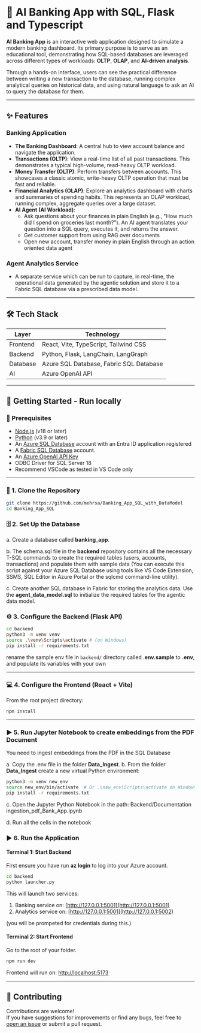 # 🏦  AI Banking App with SQL, Flask and Typescript

**AI Banking App** is an interactive web application designed to simulate a modern banking dashboard. Its primary purpose is to serve as an educational tool, demonstrating how SQL-based databases are leveraged across different types of workloads: **OLTP**, **OLAP**, and **AI-driven analysis**.

Through a hands-on interface, users can see the practical difference between writing a new transaction to the database, running complex analytical queries on historical data, and using natural language to ask an AI to query the database for them.

---

## ✨ Features

### Banking Application

- **The Banking Dashboard**: A central hub to view account balance and navigate the application.
- **Transactions (OLTP)**: View a real-time list of all past transactions. This demonstrates a typical high-volume, read-heavy OLTP workload.
- **Money Transfer (OLTP)**: Perform transfers between accounts. This showcases a classic atomic, write-heavy OLTP operation that must be fast and reliable.
- **Financial Analytics (OLAP)**: Explore an analytics dashboard with charts and summaries of spending habits. This represents an OLAP workload, running complex, aggregate queries over a large dataset.
- **AI Agent (AI Workload)**: 
    - Ask questions about your finances in plain English (e.g., "How much did I spend on groceries last month?"). An AI agent translates your question into a SQL query, executes it, and returns the answer.
    - Get customer support from using RAG over documents
    - Open new account, transfer money in plain English through an action oriented data agent

### Agent Analytics Service
- A separate service which can be run to capture, in real-time, the operational data generated by the agentic solution and store it to a Fabric SQL database via a prescribed data model.
---

## 🛠️ Tech Stack

| Layer    | Technology                            |
| -------- | ------------------------------------- |
| Frontend | React, Vite, TypeScript, Tailwind CSS |
| Backend  | Python, Flask, LangChain, LangGraph              |
| Database | Azure SQL Database, Fabric SQL Database                   |
| AI       | Azure OpenAI API                      |

---

## 🚀 Getting Started - Run locally

### 🔧 Prerequisites

- [Node.js](https://nodejs.org/) (v18 or later)
- [Python](https://www.python.org/) (v3.9 or later)
- An [Azure SQL Database](https://azure.microsoft.com/en-us/services/sql-database/) account with an Entra ID application registered
- A [Fabric SQL Database](https://learn.microsoft.com/en-us/fabric/database/sql/create) account.
- An [Azure OpenAI API Key](https://azure.microsoft.com/en-us/products/ai-services/openai-service)
- ODBC Driver for SQL Server 18
- Recommend VSCode as tested in VS Code only

---

### 📅 1. Clone the Repository

```bash
git clone https://github.com/mehrsa/Banking_App_SQL_with_DataModel
cd Banking_App_SQL
```

### 🗄️ 2. Set Up the Database

a. Create a database called **banking_app**.

b. The schema.sql file in the **backend** repository contains all the necessary T-SQL commands to create the required tables (users, accounts, transactions) and populate them with sample data (You can execute this script against your Azure SQL Database using tools like VS Code Extension, SSMS, SQL Editor in Azure Portal or the sqlcmd command-line utility).

c. Create another SQL database in Fabric for storing the analytics data. Use the **agent_data_model.sql** to initialize the required tables for the agentic data model.



### ⚙️ 3. Configure the Backend (Flask API)

```bash
cd backend
python3 -m venv venv
source .\venv\Scripts\activate # (on Windows)
pip install -r requirements.txt
```

rename the sample env file in `backend/` directory called .**env.sample** to **.env**, and populate its variables with your own 


---

### 💻 4. Configure the Frontend (React + Vite)

From the root project directory:

```bash
npm install
```

---

### ▶️ 5. Run Jupyter Notebook to create embeddings from the PDF Document

You need to ingest embeddings from the PDF in the SQL Database

a. Copy the .env file in the folder **Data_Ingest**.
b. From the folder **Data_Ingest** create a new virtual Python environment:

```bash
python3 -m venv new_env
source new_env/bin/activate  # Or .\new_env\Scripts\activate on Windows
pip install -r requirements.txt
```

c. Open the Jupyter Python Notebook in the path: Backend/Documentation ingestion_pdf_Bank_App.ipynb

d. Run all the cells in the notebook

### ▶️ 6. Run the Application

#### Terminal 1: Start Backend

First ensure you have run **az login** to log into your Azure account.

```bash
cd backend
python launcher.py
```
This will launch two services:
1. Banking service on: [http://127.0.0.1:5001](http://127.0.0.1:5001)
2. Analytics service on: [http://127.0.0.1:5001](http://127.0.0.1:5002)

(you will be prompeted for credentials during this.)

#### Terminal 2: Start Frontend

Go to the root of your folder.

```bash
npm run dev
```

Frontend will run on: [http://localhost:5173](http://localhost:5173)

---

## 🤝 Contributing

Contributions are welcome!\
If you have suggestions for improvements or find any bugs, feel free to [open an issue](https://github.com/Banking_App_SQL/issues) or submit a pull request.
